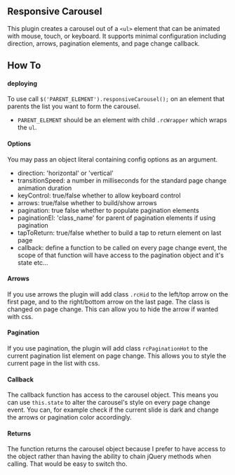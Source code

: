 ## Responsive Carousel
  
This plugin creates a carousel out of a `<ul>` element that can be animated with mouse, touch, or keyboard. It supports minimal configuration including direction, arrows, pagination elements, and page change callback.

## How To  
  
#### deploying  
To use call `$('PARENT_ELEMENT').responsiveCarousel();` on an element that parents the list you want to form the carousel.  
- `PARENT_ELEMENT` should be an element with child `.rcWrapper` which wraps the `ul`.  
  
#### Options  
You may pass an object literal containing config options as an argument.  
- direction: 'horizontal' or 'vertical'  
- transitionSpeed: a number in milliseconds for the standard page change animation duration  
- keyControl: true/false whether to allow keyboard control  
- arrows: true/false whether to build/show arrows  
- pagination: true false whether to populate pagination elements  
- paginationEl: 'class_name' for parent of pagination elements if using pagination  
- tapToReturn: true/false whether to build a tap to return element on last page  
- callback: define a function to be called on every page change event, the scope of that function will have access to the pagination object and it's state etc...  
  
#### Arrows  
If you use arrows the plugin will add class `.rcHid` to the left/top arrow on the first page, and to the right/bottom arrow on the last page. The class is changed on page change. This can allow you to hide the arrow if wanted with css.  

#### Pagination  
If you use pagination, the plugin will add class `rcPaginationHot` to the current pagination list element on page change. This allows you to style the current page in the list with css.  

#### Callback  
The callback function has access to the carousel object. This means you can use `this.state` to alter the carousel's style on every page change event. You can, for example check if the current slide is dark and change the arrows or pagination color accordingly.
  
#### Returns  
The function returns the carousel object because I prefer to have access to the object rather than having the ability to chain jQuery methods when calling. That would be easy to switch tho.